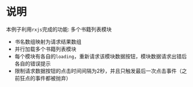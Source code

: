 # 说明

本例子利用`rxjs`完成的功能: 多个书籍列表模块

* 书名数组映射为请求结果数组
* 并行加载多个书籍列表模块
* 每个模块有各自的`loading`，重新请求该模块数据按钮，模块数据请求出错后各自的错误提示
* 限制请求数据按钮的点击时间间隔为2秒，并且只触发最后一次点击事件（之前狂点的事件都被抛弃）

